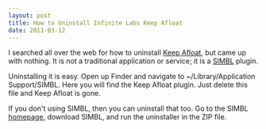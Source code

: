 ```yaml
---
layout: post
title: How to Uninstall Infinite Labs Keep Afloat
date: 2011-03-12
---
```


I searched all over the web for how to uninstall [Keep Afloat](http://infinite-labs.net/afloat/), but came up with nothing.  It is not a traditional application or service; it is a [SIMBL](http://www.culater.net/software/SIMBL/SIMBL.php) plugin.

Uninstalling it is easy.  Open up Finder and navigate to ~/Library/Application Support/SIMBL.  Here you will find the Keep Afloat plugin.  Just delete this file and Keep Afloat is gone.

If you don't using SIMBL, then you can uninstall that too.  Go to the SIMBL [homepage](http://www.culater.net/software/SIMBL/SIMBL.php), download SIMBL, and run the uninstaller in the ZIP file.